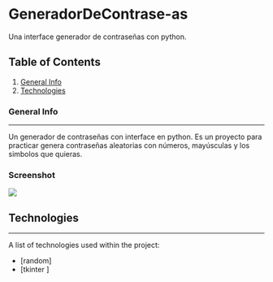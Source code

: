 # GeneradorDeContrase-as
Una interface generador de contraseñas con python.

## Table of Contents
1. [General Info](#general-info)
2. [Technologies](#technologies)

### General Info
***
Un generador de contraseñas con interface en python. Es un proyecto para practicar genera contraseñas aleatorias con números, mayúsculas y los simbolos que quieras.

### Screenshot
![](https://github.com/Eduardo73Martinez/GeneradorDeContrase-as/blob/master/generador.png)

## Technologies
***
A list of technologies used within the project:
* [random]
* [tkinter ]

